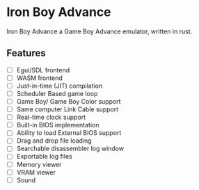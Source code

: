 # Iron Boy Advance

Iron Boy Advance a Game Boy Advance emulator, written in rust.

## Features

- [ ] Egui/SDL frontend
- [ ] WASM frontend
- [ ] Just-in-time (JIT) compilation
- [ ] Scheduler Based game loop
- [ ] Game Boy/ Game Boy Color support
- [ ] Same computer Link Cable support
- [ ] Real-time clock support
- [ ] Built-in BIOS implementation
- [ ] Ability to load External BIOS support
- [ ] Drag and drop file loading
- [ ] Searchable disassembler log window
- [ ] Exportable log files
- [ ] Memory viewer
- [ ] VRAM viewer
- [ ] Sound
